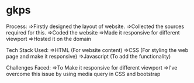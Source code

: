 # gkps

Process:
  =>Firstly designed the layout of website.
  =>Collected the sources required for this.
  =>Coded the website
  =>Made it responsive for different viewport
  =>Hosted it on the domain

Tech Stack Used:
  =>HTML (For website content)
  =>CSS (For styling the web page and make it responsive)
  =>Javascript (To add the functionality)

Challenges Faced:
  =>To Make it responsive for different viewport
  =>I've overcome this issue by using media query in CSS and bootstrap
